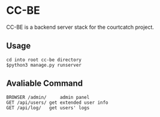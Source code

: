 # CC-BE

CC-BE is a backend server stack for the courtcatch project.


## Usage

	cd into root cc-be directory
	$python3 manage.py runserver

## Avaliable Command

	BROWSER	/admin/ 	admin panel
	GET	/api/users/	get extended user info
	GET	/api/log/	get users' logs
